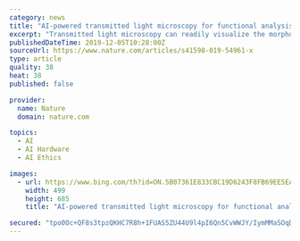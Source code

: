 ```yaml
---
category: news
title: "AI-powered transmitted light microscopy for functional analysis of live cells"
excerpt: "Transmitted light microscopy can readily visualize the morphology of living cells. Here, we introduce artificial-intelligence-powered transmitted light microscopy (AIM) for subcellular structure identification and labeling-free functional analysis of live cells. AIM provides accurate images of subcellular organelles; allows identification of ..."
publishedDateTime: 2019-12-05T10:28:00Z
sourceUrl: https://www.nature.com/articles/s41598-019-54961-x
type: article
quality: 38
heat: 38
published: false

provider:
  name: Nature
  domain: nature.com

topics:
  - AI
  - AI Hardware
  - AI Ethics

images:
  - url: https://www.bing.com/th?id=ON.5B07361E833CBC19D6243F8FB69EE5EA
    width: 499
    height: 685
    title: "AI-powered transmitted light microscopy for functional analysis of live cells"

secured: "tpo0Oc+QF8s3tpzQKHC7R8h+1FUAS5ZU44U9l4pI6Qn5CvWWJY/IymMMaSOqDLN0dsFWPCx3x4V9RkfRFEcL/yECLgOadT5o21+b90A0ZrSXTVaBZBME/xUUOfaiZjW5qUsWEAzbgNFmPjqq3JY5Xj+ztzj/ni6J8+RsZixFpeN4wf7tJhvoOXg0X+loxJIjriL/d0jDAZq7/efrlk9m6DtMFfUaViniwyfqUaFJ1V37ShxFyVMI7keWltY9AtMqUvSP9IGMhY/DpocAxjShrQ==;/JF1IFEVnjRAY5x2Dvw1nQ=="
---
```


